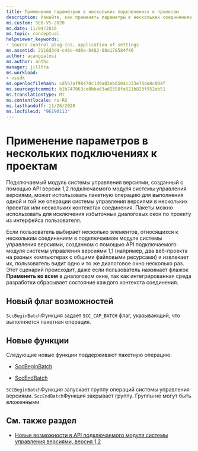 ```yaml
---
title: Применение параметров в нескольких подключениях к проектам
description: Узнайте, как применять параметры в нескольких соединениях проектов с помощью подключаемого модуля системы управления версиями для выполнения пакетной операции.
ms.custom: SEO-VS-2020
ms.date: 11/04/2016
ms.topic: conceptual
helpviewer_keywords:
- source control plug-ins, application of settings
ms.assetid: 2116d3d0-c46c-4d0a-b482-08a178584f46
author: acangialosi
ms.author: anthc
manager: jillfra
ms.workload:
- vssdk
ms.openlocfilehash: cd5b7af98470c1d9a82eb0504c333e74de8c004f
ms.sourcegitcommit: b1b747063ce0bba63ad2558fa521b823f952ab51
ms.translationtype: MT
ms.contentlocale: ru-RU
ms.lasthandoff: 11/26/2020
ms.locfileid: "96190113"
---
```

# <a name="application-of-settings-across-multiple-project-connections"></a>Применение параметров в нескольких подключениях к проектам
Подключаемый модуль системы управления версиями, созданный с помощью API версии 1,2 подключаемого модуля системы управления версиями, может использовать пакетную операцию для выполнения одной и той же операции системы управления версиями в нескольких проектах или нескольких контекстах соединения. Пакеты можно использовать для исключения избыточных диалоговых окон по проекту из интерфейса пользователя.

 Если пользователь выбирает несколько элементов, относящихся к нескольким соединениям в подключаемом модуле системы управления версиями, созданном с помощью API подключаемого модуля системы управления версиями 1,1 (например, два веб-проекта на разных компьютерах с общими файловыми ресурсами) и извлекает их, пользователь видит одно и то же диалоговое окно несколько раз. Этот сценарий происходит, даже если пользователь нажимает флажок **Применить ко всем** в диалоговом окне, так как интегрированная среда разработки сбрасывает состояние каждого контекста соединения.

## <a name="new-capability-flag"></a>Новый флаг возможностей
 `SccBeginBatch`Функция задает `SCC_CAP_BATCH` флаг, указывающий, что выполняется пакетная операция.

## <a name="new-functions"></a>Новые функции
Следующие новые функции поддерживают пакетную операцию:

- [SccBeginBatch](../../extensibility/sccbeginbatch-function.md)

- [SccEndBatch](../../extensibility/sccendbatch-function.md)

`SCCBeginBatch`Функция запускает группу операций системы управления версиями. `SccEndBatch`Функция закрывает группу. Группы не могут быть вложенными.

## <a name="see-also"></a>См. также раздел
- [Новые возможности в API подключаемого модуля системы управления версиями, версия 1,2](../../extensibility/internals/what-s-new-in-the-source-control-plug-in-api-version-1-2.md)
